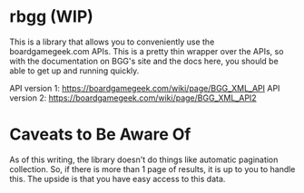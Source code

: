 # rbgg (WIP)
This is a library that allows you to conveniently use the boardgamegeek.com
APIs. This is a pretty thin wrapper over the APIs, so with the documentation
on BGG's site and the docs here, you should be able to get up and running
quickly.

API version 1: https://boardgamegeek.com/wiki/page/BGG_XML_API
API version 2: https://boardgamegeek.com/wiki/page/BGG_XML_API2

# Caveats to Be Aware Of
As of this writing, the library doesn't do things like automatic pagination
collection.  So, if there is more than 1 page of results, it is up to you
to handle this.  The upside is that you have easy access to this data.

